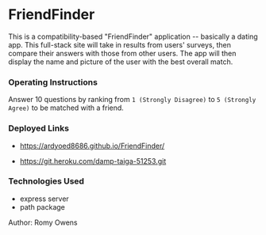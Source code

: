 # FriendFinder

This is a compatibility-based "FriendFinder" application -- basically a dating app. This full-stack site will take in results from users' surveys, then compare their answers with those from other users. The app will then display the name and picture of the user with the best overall match.

### Operating Instructions

  Answer 10 questions by ranking from `1 (Strongly Disagree)` to `5 (Strongly Agree)` to be matched with a friend.


### Deployed Links
 - https://ardyoed8686.github.io/FriendFinder/

 - https://git.heroku.com/damp-taiga-51253.git


### Technologies Used
*  express server
*  path package



Author: Romy Owens
   